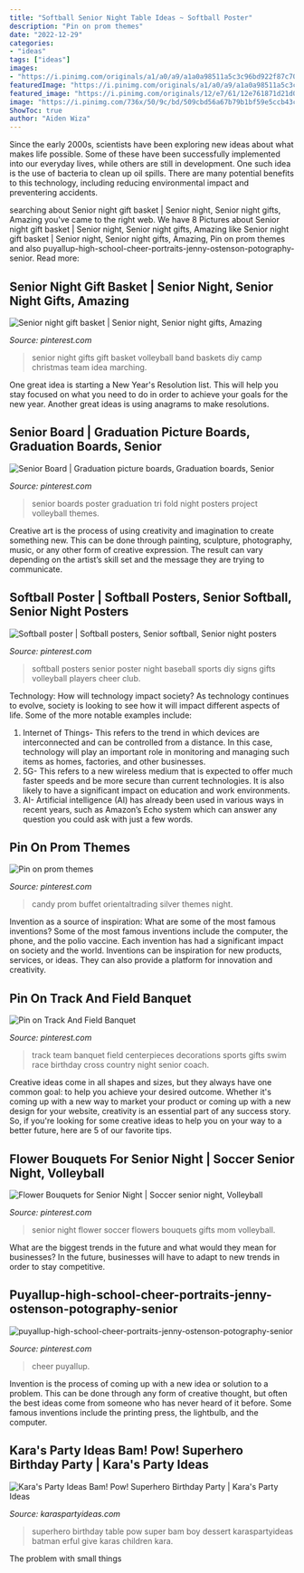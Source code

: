 ```yaml
---
title: "Softball Senior Night Table Ideas ~ Softball Poster"
description: "Pin on prom themes"
date: "2022-12-29"
categories:
- "ideas"
tags: ["ideas"]
images:
- "https://i.pinimg.com/originals/a1/a0/a9/a1a0a98511a5c3c96bd922f87c70969c.jpg"
featuredImage: "https://i.pinimg.com/originals/a1/a0/a9/a1a0a98511a5c3c96bd922f87c70969c.jpg"
featured_image: "https://i.pinimg.com/originals/12/e7/61/12e761871d21d0687c2ec5a183464267.jpg"
image: "https://i.pinimg.com/736x/50/9c/bd/509cbd56a67b79b1bf59e5ccb43c1dee.jpg"
ShowToc: true
author: "Aiden Wiza"
---
```



Since the early 2000s, scientists have been exploring new ideas about what makes life possible. Some of these have been successfully implemented into our everyday lives, while others are still in development. One such idea is the use of bacteria to clean up oil spills. There are many potential benefits to this technology, including reducing environmental impact and preventering accidents.

	

		
searching about Senior night gift basket | Senior night, Senior night gifts, Amazing you've came to the right web. We have 8 Pictures about Senior night gift basket | Senior night, Senior night gifts, Amazing like Senior night gift basket | Senior night, Senior night gifts, Amazing, Pin on prom themes and also puyallup-high-school-cheer-portraits-jenny-ostenson-potography-senior. Read more:
		
    
## Senior Night Gift Basket | Senior Night, Senior Night Gifts, Amazing

<img loading=lazy src="https://i.pinimg.com/736x/e0/3d/ec/e03dec400173756cedbf5f4eaa3155f3--senior-night-gifts-band-camp.jpg" onerror="this.onerror=null;this.src='https://tse3.mm.bing.net/th?id=OIP.s9dX6DF4fdZWf9qwrkkQDQHaJ4&amp;pid=15.1';" alt="Senior night gift basket | Senior night, Senior night gifts, Amazing">

_Source: pinterest.com_

>senior night gifts gift basket volleyball band baskets diy camp christmas team idea marching. 

	

One great idea is starting a New Year's Resolution list. This will help you stay focused on what you need to do in order to achieve your goals for the new year. Another great ideas is using anagrams to make resolutions.

    
## Senior Board | Graduation Picture Boards, Graduation Boards, Senior

<img loading=lazy src="https://i.pinimg.com/originals/ae/37/4f/ae374f8c7bc190713a16d7bcf41877b4.jpg" onerror="this.onerror=null;this.src='https://tse1.mm.bing.net/th?id=OIP.pIHfwwMMU0A0sYrHAhYI1wHaJ4&amp;pid=15.1';" alt="Senior Board | Graduation picture boards, Graduation boards, Senior">

_Source: pinterest.com_

>senior boards poster graduation tri fold night posters project volleyball themes. 

	

Creative art is the process of using creativity and imagination to create something new. This can be done through painting, sculpture, photography, music, or any other form of creative expression. The result can vary depending on the artist’s skill set and the message they are trying to communicate.

    
## Softball Poster | Softball Posters, Senior Softball, Senior Night Posters

<img loading=lazy src="https://i.pinimg.com/736x/17/1f/7b/171f7bfb95aecc47950a98670e2ebe02--softball-posters-ideas-baseball-posters-diy.jpg" onerror="this.onerror=null;this.src='https://tse4.mm.bing.net/th?id=OIP.cRAaYSgQkTH6ZydzAD9rUAHaFj&amp;pid=15.1';" alt="Softball poster | Softball posters, Senior softball, Senior night posters">

_Source: pinterest.com_

>softball posters senior poster night baseball sports diy signs gifts volleyball players cheer club. 

	

Technology: How will technology impact society?
As technology continues to evolve, society is looking to see how it will impact different aspects of life. Some of the more notable examples include:
1. Internet of Things- This refers to the trend in which devices are interconnected and can be controlled from a distance. In this case, technology will play an important role in monitoring and managing such items as homes, factories, and other businesses. 
2. 5G- This refers to a new wireless medium that is expected to offer much faster speeds and be more secure than current technologies. It is also likely to have a significant impact on education and work environments. 
3. AI- Artificial intelligence (AI) has already been used in various ways in recent years, such as Amazon’s Echo system which can answer any question you could ask with just a few words.

    
## Pin On Prom Themes

<img loading=lazy src="https://i.pinimg.com/originals/3d/f0/02/3df002985c353e1d9b5ba3597ce0e503.jpg" onerror="this.onerror=null;this.src='https://tse1.mm.bing.net/th?id=OIP.rzhbFDvuL171Nwme36qfEQHaHa&amp;pid=15.1';" alt="Pin on prom themes">

_Source: pinterest.com_

>candy prom buffet orientaltrading silver themes night. 

	

Invention as a source of inspiration: What are some of the most famous inventions?
Some of the most famous inventions include the computer, the phone, and the polio vaccine. Each invention has had a significant impact on society and the world. Inventions can be inspiration for new products, services, or ideas. They can also provide a platform for innovation and creativity.

    
## Pin On Track And Field Banquet

<img loading=lazy src="https://i.pinimg.com/originals/12/e7/61/12e761871d21d0687c2ec5a183464267.jpg" onerror="this.onerror=null;this.src='https://tse2.mm.bing.net/th?id=OIP.AKJ9R0N3h0QOEQz9wpRUVgHaJ4&amp;pid=15.1';" alt="Pin on Track And Field Banquet">

_Source: pinterest.com_

>track team banquet field centerpieces decorations sports gifts swim race birthday cross country night senior coach. 

	

Creative ideas come in all shapes and sizes, but they always have one common goal: to help you achieve your desired outcome. Whether it's coming up with a new way to market your product or coming up with a new design for your website, creativity is an essential part of any success story. So, if you're looking for some creative ideas to help you on your way to a better future, here are 5 of our favorite tips.

    
## Flower Bouquets For Senior Night | Soccer Senior Night, Volleyball

<img loading=lazy src="https://i.pinimg.com/originals/a1/a0/a9/a1a0a98511a5c3c96bd922f87c70969c.jpg" onerror="this.onerror=null;this.src='https://tse3.mm.bing.net/th?id=OIP.-vZgntf3yt_dHYKN8Be6IQHaJ4&amp;pid=15.1';" alt="Flower Bouquets for Senior Night | Soccer senior night, Volleyball">

_Source: pinterest.com_

>senior night flower soccer flowers bouquets gifts mom volleyball. 

	

What are the biggest trends in the future and what would they mean for businesses?
In the future, businesses will have to adapt to new trends in order to stay competitive.

    
## Puyallup-high-school-cheer-portraits-jenny-ostenson-potography-senior

<img loading=lazy src="https://i.pinimg.com/736x/50/9c/bd/509cbd56a67b79b1bf59e5ccb43c1dee.jpg" onerror="this.onerror=null;this.src='https://tse3.mm.bing.net/th?id=OIP.9IzyRYhzzqo1VNBlHqF5TAHaLG&amp;pid=15.1';" alt="puyallup-high-school-cheer-portraits-jenny-ostenson-potography-senior">

_Source: pinterest.com_

>cheer puyallup. 

	

Invention is the process of coming up with a new idea or solution to a problem. This can be done through any form of creative thought, but often the best ideas come from someone who has never heard of it before. Some famous inventions include the printing press, the lightbulb, and the computer.

    
## Kara&#039;s Party Ideas Bam! Pow! Superhero Birthday Party | Kara&#039;s Party Ideas

<img loading=lazy src="http://karaspartyideas.com/wp-content/uploads/2017/03/Superhero-Birthday-Party-via-Karas-Party-Ideas-KarasPartyIdeas.com16.jpeg" onerror="this.onerror=null;this.src='https://tse3.mm.bing.net/th?id=OIP.N_AA3PvdKnD8g2xU7-EnngHaJ8&amp;pid=15.1';" alt="Kara&#039;s Party Ideas Bam! Pow! Superhero Birthday Party | Kara&#039;s Party Ideas">

_Source: karaspartyideas.com_

>superhero birthday table pow super bam boy dessert karaspartyideas batman erful give karas children kara. 

	

The problem with small things
 

